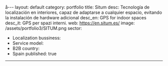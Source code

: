 å---
layout: default
category: portfolio
title: Situm
desc: Tecnología de localización en interiores, capaz de adaptarse a cualquier espacio, evitando la instalación de hardware adicional
desc_en: GPS for indoor spaces
desc_it: GPS per spazi interni.
web: https://en.situm.es/
image: /assets/portfolio3/SITUM.png
sector: 
  - Localization
bussiness: 
  - Service
model:
  - B2B
country: 
  - Spain
published: true
---

